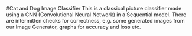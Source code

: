 #Cat and Dog Image Classifier
This is a classical picture classifier made using a CNN (Convolutional Neural Network) in a Sequential model. 
There are intermitten checks for correctness, e.g. some generated images from our Image Generator, graphs for accuracy and loss etc. 
